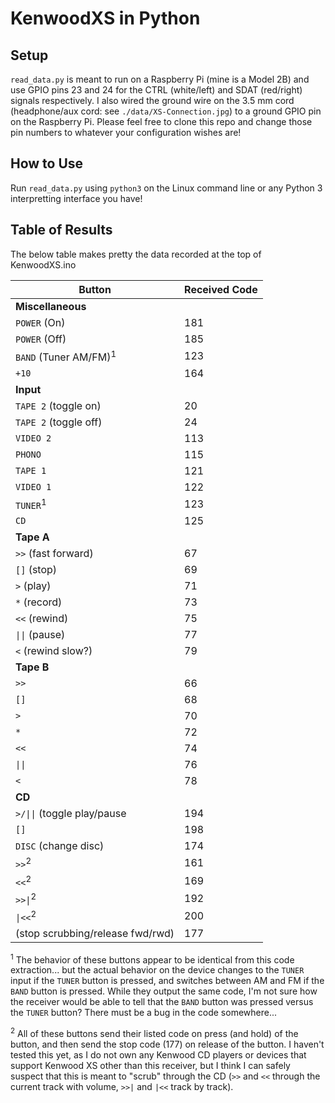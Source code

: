 # KenwoodXS in Python

## Setup 

`read_data.py` is meant to run on a Raspberry Pi (mine is a Model 2B) and use GPIO pins 23 and 24 for the CTRL (white/left) and SDAT (red/right) signals respectively. I also wired the ground wire on the 3.5 mm cord (headphone/aux cord: see `./data/XS-Connection.jpg`) to a ground GPIO pin on the Raspberry Pi. Please feel free to clone this repo and change those pin numbers to whatever your configuration wishes are!

## How to Use

Run `read_data.py` using `python3` on the Linux command line or any Python 3 interpretting interface you have!

## Table of Results

The below table makes pretty the data recorded at the top of KenwoodXS.ino

| Button | Received Code |
| --- | --- |
| **Miscellaneous** |
| `POWER` (On) | 181 |
| `POWER` (Off) | 185 |
| `BAND` (Tuner AM/FM)<sup>1</sup> | 123 |
| `+10` | 164 |
| **Input** |
| `TAPE 2` (toggle on) | 20 |
| `TAPE 2` (toggle off) | 24 |
| `VIDEO 2` | 113 |
| `PHONO` | 115 |
| `TAPE 1` | 121 |
| `VIDEO 1` | 122 |
| `TUNER`<sup>1</sup> | 123 |
| `CD` | 125 |
| **Tape A** |
| `>>` (fast forward) | 67 |
| `[]` (stop) | 69 |
| `>` (play) | 71 |
| `*` (record) | 73 |
| `<<` (rewind) | 75 |
| `\|\|` (pause) | 77 |
| `<` (rewind slow?) | 79 |
| **Tape B** |
| `>>` | 66 |
| `[]` | 68 |
| `>` | 70 |
| `*` | 72 |
| `<<` | 74 |
| `\|\|` | 76 |
| `<` | 78 |
| **CD** | 
| `>/\|\|` (toggle play/pause | 194 |
| `[]` | 198 |
| `DISC` (change disc) | 174 |
| `>>`<sup>2</sup> | 161 |
| `<<`<sup>2</sup> | 169 |
| `>>\|`<sup>2</sup> | 192 |
| `\|<<`<sup>2</sup> | 200 |
| (stop scrubbing/release fwd/rwd) | 177 |

<sup>1</sup> The behavior of these buttons appear to be identical from this code extraction... but the actual behavior on the device changes to the `TUNER` input if the `TUNER` button is pressed, and switches between AM and FM if the `BAND` button is pressed. While they output the same code, I'm not sure how the receiver would be able to tell that the `BAND` button was pressed versus the `TUNER` button? There must be a bug in the code somewhere...

<sup>2</sup> All of these buttons send their listed code on press (and hold) of the button, and then send the stop code (177) on release of the button. I haven't tested this yet, as I do not own any Kenwood CD players or devices that support Kenwood XS other than this receiver, but I think I can safely suspect that this is meant to "scrub" through the CD (`>>` and `<<` through the current track with volume, `>>|` and `|<<` track by track).


